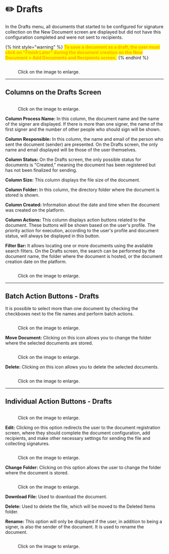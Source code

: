 # ✏️ Drafts

In the Drafts menu, all documents that started to be configured for signature collection on the New Document screen are displayed but did not have this configuration completed and were not sent to recipients.&#x20;

{% hint style="warning" %}
<mark style="color:orange;">**To save a document as a draft, the user must click on "Finish Later" during the document creation on the New Document > Add Documents and Recipients screen.**</mark>&#x20;
{% endhint %}

<figure><img src="../.gitbook/assets/01 (3).png" alt=""><figcaption><p>Click on the image to enlarge.</p></figcaption></figure>

***

## Columns on the Drafts Screen

<figure><img src="../.gitbook/assets/02 (3).png" alt=""><figcaption><p>Click on the image to enlarge.</p></figcaption></figure>

**Column Process Name:** In this column, the document name and the name of the signer are displayed. If there is more than one signer, the name of the first signer and the number of other people who should sign will be shown.&#x20;

**Column Responsible:** In this column, the name and email of the person who sent the document (sender) are presented. On the Drafts screen, the only name and email displayed will be those of the user themselves.&#x20;

**Column Status:** On the Drafts screen, the only possible status for documents is "Created," meaning the document has been registered but has not been finalized for sending.&#x20;

**Column Size:** This column displays the file size of the document.&#x20;

**Column Folder:** In this column, the directory folder where the document is stored is shown.&#x20;

**Column Created:** Information about the date and time when the document was created on the platform.&#x20;

**Column Actions:** This column displays action buttons related to the document. These buttons will be shown based on the user's profile. The priority action for execution, according to the user's profile and document status, will always be displayed in this button.&#x20;

**Filter Bar:** It allows locating one or more documents using the available search filters. On the Drafts screen, the search can be performed by the document name, the folder where the document is hosted, or the document creation date on the platform.&#x20;

<figure><img src="../.gitbook/assets/03 (2).png" alt=""><figcaption><p>Click on the image to enlarge.</p></figcaption></figure>

***

## Batch Action Buttons - Drafts&#x20;

It is possible to select more than one document by checking the checkboxes next to the file names and perform batch actions.&#x20;

<figure><img src="../.gitbook/assets/09 (1) (1) (1).png" alt=""><figcaption><p>Click on the image to enlarge.</p></figcaption></figure>

**Move Document:** Clicking on this icon allows you to change the folder where the selected documents are stored.&#x20;

<figure><img src="../.gitbook/assets/06 (1) (1) (1) (1) (1).png" alt=""><figcaption><p>Click on the image to enlarge.</p></figcaption></figure>

**Delete:** Clicking on this icon allows you to delete the selected documents.&#x20;

<figure><img src="../.gitbook/assets/07 (2).png" alt=""><figcaption><p>Click on the image to enlarge.</p></figcaption></figure>

***

## Individual Action Buttons - Drafts&#x20;

<figure><img src="../.gitbook/assets/04 (2).png" alt=""><figcaption><p>Click on the image to enlarge.</p></figcaption></figure>

**Edit:** Clicking on this option redirects the user to the document registration screen, where they should complete the document configuration, add recipients, and make other necessary settings for sending the file and collecting signatures.&#x20;

<figure><img src="../.gitbook/assets/05 (3).png" alt=""><figcaption><p>Click on the image to enlarge.</p></figcaption></figure>

**Change Folder:** Clicking on this option allows the user to change the folder where the document is stored.&#x20;

<figure><img src="../.gitbook/assets/06 (1) (1) (1) (1) (1).png" alt=""><figcaption><p>Click on the image to enlarge.</p></figcaption></figure>

**Download File:** Used to download the document.&#x20;

**Delete:** Used to delete the file, which will be moved to the Deleted Items folder.&#x20;

**Rename:** This option will only be displayed if the user, in addition to being a signer, is also the sender of the document. It is used to rename the document.&#x20;

<figure><img src="../.gitbook/assets/08 (10).png" alt=""><figcaption><p>Click on the image to enlarge.</p></figcaption></figure>

